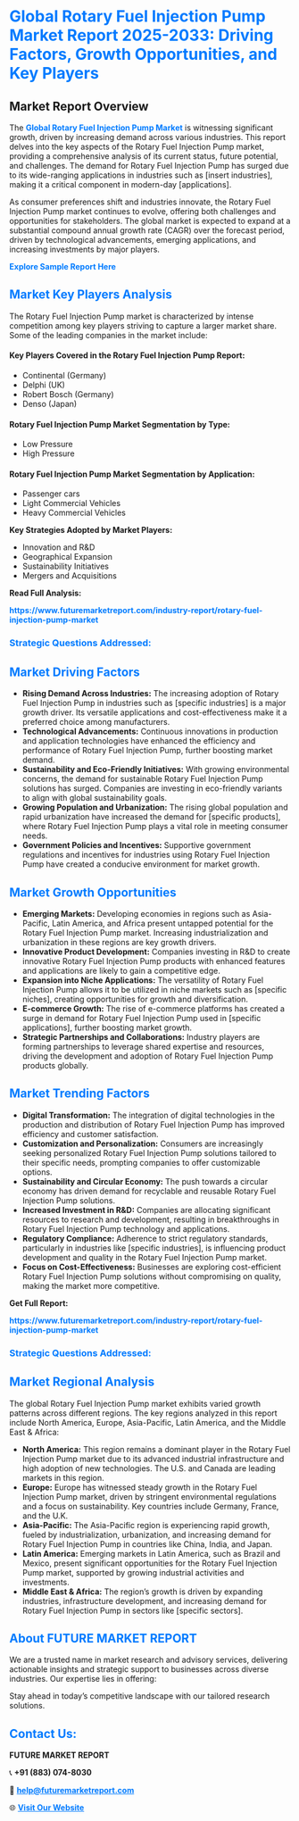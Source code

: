 <h1 style="color: #007BFF;">Global Rotary Fuel Injection Pump Market Report 2025-2033: Driving Factors, Growth Opportunities, and Key Players</h1>

<section id="overview">
<h2>Market Report Overview</h2>
<p>The <a href="https://www.futuremarketreport.com/industry-report/rotary-fuel-injection-pump-market" style="color: #007BFF; text-decoration: none;"><strong>Global Rotary Fuel Injection Pump Market</strong></a> is witnessing significant growth, driven by increasing demand across various industries. This report delves into the key aspects of the Rotary Fuel Injection Pump market, providing a comprehensive analysis of its current status, future potential, and challenges. The demand for Rotary Fuel Injection Pump has surged due to its wide-ranging applications in industries such as [insert industries], making it a critical component in modern-day [applications].</p>
<p>As consumer preferences shift and industries innovate, the Rotary Fuel Injection Pump market continues to evolve, offering both challenges and opportunities for stakeholders. The global market is expected to expand at a substantial compound annual growth rate (CAGR) over the forecast period, driven by technological advancements, emerging applications, and increasing investments by major players.</p>
</section>

<section id="overview">
<p><a href="https://www.futuremarketreport.com/request-sample/reportId=54570" style="color: #007BFF; text-decoration: none;"><strong>Explore Sample Report Here</strong></a></p>
</section>

<section id="key-players">
<h2 style="color: #007BFF;">Market Key Players Analysis</h2>
<p>The Rotary Fuel Injection Pump market is characterized by intense competition among key players striving to capture a larger market share. Some of the leading companies in the market include:</p>
<h4>Key Players Covered in the Rotary Fuel Injection Pump Report:</h4>
<ul><li>Continental (Germany)</li><li>Delphi (UK)</li><li>Robert Bosch (Germany)</li><li>Denso (Japan)</li></ul>
<h4>Rotary Fuel Injection Pump Market Segmentation by Type:</h4>
<ul><li>Low Pressure</li><li>High Pressure</li></ul>

<h4>Rotary Fuel Injection Pump Market Segmentation by Application:</h4>
<ul><li>Passenger cars</li><li>Light Commercial Vehicles</li><li>Heavy Commercial Vehicles</li></ul>
<p><strong>Key Strategies Adopted by Market Players:</strong></p>
<ul>
<li>Innovation and R&D</li>
<li>Geographical Expansion</li>
<li>Sustainability Initiatives</li>
<li>Mergers and Acquisitions</li>
</ul>
</section>

<section>
<p><strong>Read Full Analysis: </strong></p><a href="https://www.futuremarketreport.com/industry-report/rotary-fuel-injection-pump-market" style="color: #007BFF; text-decoration: none;"><strong>https://www.futuremarketreport.com/industry-report/rotary-fuel-injection-pump-market</strong></a>
<h3 style="color: #007BFF;">Strategic Questions Addressed:</h3>
</section>

<section id="driving-factors">
<h2 style="color: #007BFF;">Market Driving Factors</h2>
<ul>
<li><strong>Rising Demand Across Industries:</strong> The increasing adoption of Rotary Fuel Injection Pump in industries such as [specific industries] is a major growth driver. Its versatile applications and cost-effectiveness make it a preferred choice among manufacturers.</li>
<li><strong>Technological Advancements:</strong> Continuous innovations in production and application technologies have enhanced the efficiency and performance of Rotary Fuel Injection Pump, further boosting market demand.</li>
<li><strong>Sustainability and Eco-Friendly Initiatives:</strong> With growing environmental concerns, the demand for sustainable Rotary Fuel Injection Pump solutions has surged. Companies are investing in eco-friendly variants to align with global sustainability goals.</li>
<li><strong>Growing Population and Urbanization:</strong> The rising global population and rapid urbanization have increased the demand for [specific products], where Rotary Fuel Injection Pump plays a vital role in meeting consumer needs.</li>
<li><strong>Government Policies and Incentives:</strong> Supportive government regulations and incentives for industries using Rotary Fuel Injection Pump have created a conducive environment for market growth.</li>
</ul>
</section>

<section id="growth-opportunities">
<h2 style="color: #007BFF;">Market Growth Opportunities</h2>
<ul>
<li><strong>Emerging Markets:</strong> Developing economies in regions such as Asia-Pacific, Latin America, and Africa present untapped potential for the Rotary Fuel Injection Pump market. Increasing industrialization and urbanization in these regions are key growth drivers.</li>
<li><strong>Innovative Product Development:</strong> Companies investing in R&D to create innovative Rotary Fuel Injection Pump products with enhanced features and applications are likely to gain a competitive edge.</li>
<li><strong>Expansion into Niche Applications:</strong> The versatility of Rotary Fuel Injection Pump allows it to be utilized in niche markets such as [specific niches], creating opportunities for growth and diversification.</li>
<li><strong>E-commerce Growth:</strong> The rise of e-commerce platforms has created a surge in demand for Rotary Fuel Injection Pump used in [specific applications], further boosting market growth.</li>
<li><strong>Strategic Partnerships and Collaborations:</strong> Industry players are forming partnerships to leverage shared expertise and resources, driving the development and adoption of Rotary Fuel Injection Pump products globally.</li>
</ul>
</section>

<section id="trending-factors">
<h2 style="color: #007BFF;">Market Trending Factors</h2>
<ul>
<li><strong>Digital Transformation:</strong> The integration of digital technologies in the production and distribution of Rotary Fuel Injection Pump has improved efficiency and customer satisfaction.</li>
<li><strong>Customization and Personalization:</strong> Consumers are increasingly seeking personalized Rotary Fuel Injection Pump solutions tailored to their specific needs, prompting companies to offer customizable options.</li>
<li><strong>Sustainability and Circular Economy:</strong> The push towards a circular economy has driven demand for recyclable and reusable Rotary Fuel Injection Pump solutions.</li>
<li><strong>Increased Investment in R&D:</strong> Companies are allocating significant resources to research and development, resulting in breakthroughs in Rotary Fuel Injection Pump technology and applications.</li>
<li><strong>Regulatory Compliance:</strong> Adherence to strict regulatory standards, particularly in industries like [specific industries], is influencing product development and quality in the Rotary Fuel Injection Pump market.</li>
<li><strong>Focus on Cost-Effectiveness:</strong> Businesses are exploring cost-efficient Rotary Fuel Injection Pump solutions without compromising on quality, making the market more competitive.</li>
</ul>
</section>

<section>
<p><strong>Get Full Report: </strong></p><a href="https://www.futuremarketreport.com/industry-report/rotary-fuel-injection-pump-market" style="color: #007BFF; text-decoration: none;"><strong>https://www.futuremarketreport.com/industry-report/rotary-fuel-injection-pump-market</strong></a>
<h3 style="color: #007BFF;">Strategic Questions Addressed:</h3>
</section>


<section id="regional-analysis">
<h2 style="color: #007BFF;">Market Regional Analysis</h2>
<p>The global Rotary Fuel Injection Pump market exhibits varied growth patterns across different regions. The key regions analyzed in this report include North America, Europe, Asia-Pacific, Latin America, and the Middle East & Africa:</p>
<ul>
<li><strong>North America:</strong> This region remains a dominant player in the Rotary Fuel Injection Pump market due to its advanced industrial infrastructure and high adoption of new technologies. The U.S. and Canada are leading markets in this region.</li>
<li><strong>Europe:</strong> Europe has witnessed steady growth in the Rotary Fuel Injection Pump market, driven by stringent environmental regulations and a focus on sustainability. Key countries include Germany, France, and the U.K.</li>
<li><strong>Asia-Pacific:</strong> The Asia-Pacific region is experiencing rapid growth, fueled by industrialization, urbanization, and increasing demand for Rotary Fuel Injection Pump in countries like China, India, and Japan.</li>
<li><strong>Latin America:</strong> Emerging markets in Latin America, such as Brazil and Mexico, present significant opportunities for the Rotary Fuel Injection Pump market, supported by growing industrial activities and investments.</li>
<li><strong>Middle East & Africa:</strong> The region’s growth is driven by expanding industries, infrastructure development, and increasing demand for Rotary Fuel Injection Pump in sectors like [specific sectors].</li>
</ul>
</section>

<footer>
<h2 style="color: #007BFF;">About FUTURE MARKET REPORT</h2>
<p>We are a trusted name in market research and advisory services, delivering actionable insights and strategic support to businesses across diverse industries. Our expertise lies in offering:</p>

<p>Stay ahead in today’s competitive landscape with our tailored research solutions.</p>

<h2 style="color: #007BFF;">Contact Us:</h2>
<p><strong>FUTURE MARKET REPORT</strong></p>
<p>📞 <strong>+91 (883) 074-8030</strong></p>
<p>📧 <strong><a href="mailto:help@futuremarketreport.com" style="color: #007BFF;">help@futuremarketreport.com</a></strong></p>
<p>🌐 <strong><a href="https://www.futuremarketreport.com/" style="color: #007BFF;">Visit Our Website</a></strong></p>
</footer>